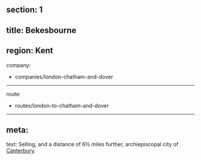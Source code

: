 section: 1
----
title: Bekesbourne
----
region: Kent
----
company:
- companies/london-chatham-and-dover
----
route:
- routes/london-to-chatham-and-dover
----
meta:
----
text: Selling, and a distance of 6½ miles further, archiepiscopal city of [Canterbury](/stations/canterbury).